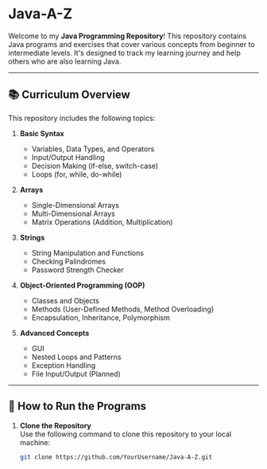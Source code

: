 # Java-A-Z

Welcome to my **Java Programming Repository**! This repository contains Java programs and exercises that cover various concepts from beginner to intermediate levels. It's designed to track my learning journey and help others who are also learning Java.

---

## 📚 Curriculum Overview

This repository includes the following topics:

1. **Basic Syntax**  
   - Variables, Data Types, and Operators
   - Input/Output Handling
   - Decision Making (if-else, switch-case)
   - Loops (for, while, do-while)

2. **Arrays**  
   - Single-Dimensional Arrays
   - Multi-Dimensional Arrays
   - Matrix Operations (Addition, Multiplication)

3. **Strings**  
   - String Manipulation and Functions
   - Checking Palindromes
   - Password Strength Checker

4. **Object-Oriented Programming (OOP)**  
   - Classes and Objects
   - Methods (User-Defined Methods, Method Overloading)
   - Encapsulation, Inheritance, Polymorphism

5. **Advanced Concepts**  
   - GUI
   - Nested Loops and Patterns
   - Exception Handling
   - File Input/Output (Planned)
   

---

## 🚀 How to Run the Programs

1. **Clone the Repository**  
   Use the following command to clone this repository to your local machine:  
   ```bash
   git clone https://github.com/YourUsername/Java-A-Z.git
